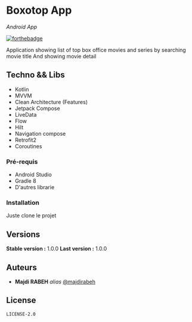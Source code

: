 # Boxotop App
_Android App_

[![forthebadge](https://forthebadge.com/images/badges/made-with-kotlin.svg)](https://github.com/majdirabeh)

Application showing list of top box office movies and series by searching movie title
And showing movie detail

## Techno && Libs

- Kotlin
- MVVM
- Clean Architecture (Features)
- Jetpack Compose
- LiveData
- Flow
- Hilt
- Navigation compose
- Retrofit2
- Coroutines

### Pré-requis

- Android Studio
- Gradle 8
- D'autres librarie

### Installation

Juste clone le projet

## Versions
**Stable version :** 1.0.0
**Last version :** 1.0.0

## Auteurs
* **Majdi RABEH** _alias_ [@majdirabeh](https://github.com/majdirabeh)

## License
``LICENSE-2.0``



